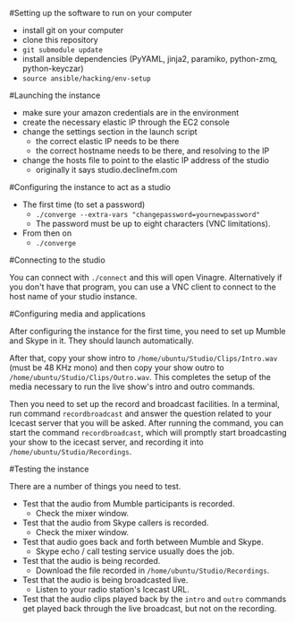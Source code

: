 #Setting up the software to run on your computer

* install git on your computer
* clone this repository
* `git submodule update`
* install ansible dependencies (PyYAML, jinja2, paramiko, python-zmq, python-keyczar)
* `source ansible/hacking/env-setup`

#Launching the instance

* make sure your amazon credentials are in the environment
* create the necessary elastic IP through the EC2 console
* change the settings section in the launch script
  * the correct elastic IP needs to be there
  * the correct hostname needs to be there, and resolving to the IP
* change the hosts file to point to the elastic IP address of the studio
  * originally it says studio.declinefm.com

#Configuring the instance to act as a studio

* The first time (to set a password)
  * `./converge --extra-vars "changepassword=yournewpassword"`
  * The password must be up to eight characters (VNC limitations).
* From then on
  * `./converge`

#Connecting to the studio

You can connect with `./connect` and this will open Vinagre.  Alternatively
if you don't have that program, you can use a VNC client to connect to
the host name of your studio instance.

#Configuring media and applications

After configuring the instance for the first time, you need to set up Mumble
and Skype in it.  They should launch automatically.

After that, copy your show intro to `/home/ubuntu/Studio/Clips/Intro.wav`
(must be 48 KHz mono) and then copy your show outro to
`/home/ubuntu/Studio/Clips/Outro.wav`.  This completes the setup of the
media necessary to run the live show's intro and outro commands.

Then you need to set up the record and broadcast facilities.  In a terminal,
run command `recordbroadcast` and answer the question related to your Icecast
server that you will be asked.  After running the command, you can start the
command `recordbroadcast`, which will promptly start broadcasting your show
to the icecast server, and recording it into `/home/ubuntu/Studio/Recordings`.

#Testing the instance

There are a number of things you need to test.

* Test that the audio from Mumble participants is recorded.
  * Check the mixer window.
* Test that the audio from Skype callers is recorded.
  * Check the mixer window.
* Test that audio goes back and forth between Mumble and Skype.
  * Skype echo / call testing service usually does the job.
* Test that the audio is being recorded.
  * Download the file recorded in `/home/ubuntu/Studio/Recordings`.
* Test that the audio is being broadcasted live.
  * Listen to your radio station's Icecast URL.
* Test that the audio clips played back by the `intro` and `outro` commands get played back through the live broadcast, but not on the recording.
